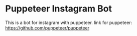 # Puppeteer Instagram Bot
This is a bot for instagram with puppeteer.
link for puppeteer: https://github.com/puppeteer/puppeteer
